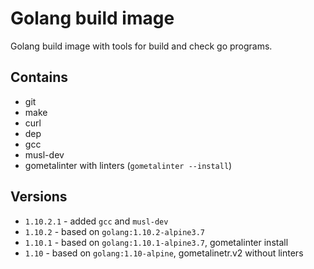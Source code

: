 # Golang build image

Golang build image with tools for build and check go programs.

## Contains

* git
* make
* curl
* dep
* gcc
* musl-dev
* gometalinter with linters (`gometalinter --install`)

## Versions

* `1.10.2.1` - added `gcc` and `musl-dev`
* `1.10.2` - based on `golang:1.10.2-alpine3.7`
* `1.10.1` - based on `golang:1.10.1-alpine3.7`, gometalinter install
* `1.10` - based on `golang:1.10-alpine`, gometalinetr.v2 without linters
